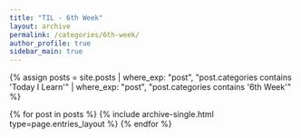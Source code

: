 ```yaml
---
title: "TIL - 6th Week"
layout: archive
permalink: /categories/6th-week/
author_profile: true
sidebar_main: true
---
```

{% assign posts = site.posts | where_exp: "post", "post.categories contains 'Today I Learn'" | where_exp: "post", "post.categories contains '6th Week'" %}

{% for post in posts %}
  {% include archive-single.html type=page.entries_layout %}
{% endfor %}